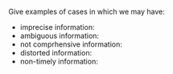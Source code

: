 Give examples of cases in which we may have:

- imprecise information:
- ambiguous information:
- not comprhensive information:
- distorted information:
- non-timely information: